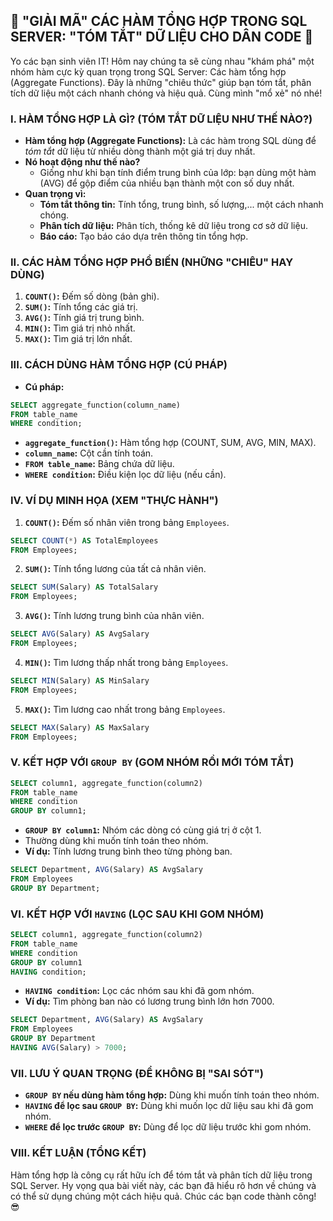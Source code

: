 ## **🚀 "GIẢI MÃ" CÁC HÀM TỔNG HỢP TRONG SQL SERVER: "TÓM TẮT" DỮ LIỆU CHO DÂN CODE 🚀**

Yo các bạn sinh viên IT! Hôm nay chúng ta sẽ cùng nhau "khám phá" một nhóm hàm cực kỳ quan trọng trong SQL Server: Các
hàm tổng hợp (Aggregate Functions). Đây là những "chiêu thức" giúp bạn tóm tắt, phân tích dữ liệu một cách nhanh chóng
và hiệu quả. Cùng mình "mổ xẻ" nó nhé!

### **I. HÀM TỔNG HỢP LÀ GÌ? (TÓM TẮT DỮ LIỆU NHƯ THẾ NÀO?)**

* **Hàm tổng hợp (Aggregate Functions):** Là các hàm trong SQL dùng để *tóm tắt* dữ liệu từ nhiều dòng thành một giá trị
  duy nhất.
* **Nó hoạt động như thế nào?**
    * Giống như khi bạn tính điểm trung bình của lớp: bạn dùng một hàm (AVG) để gộp điểm của nhiều bạn thành một con số
      duy nhất.
* **Quan trọng vì:**
    * **Tóm tắt thông tin:** Tính tổng, trung bình, số lượng,... một cách nhanh chóng.
    * **Phân tích dữ liệu:** Phân tích, thống kê dữ liệu trong cơ sở dữ liệu.
    * **Báo cáo:** Tạo báo cáo dựa trên thông tin tổng hợp.

### **II. CÁC HÀM TỔNG HỢP PHỔ BIẾN (NHỮNG "CHIÊU" HAY DÙNG)**

1. **`COUNT()`:** Đếm số dòng (bản ghi).
2. **`SUM()`:** Tính tổng các giá trị.
3. **`AVG()`:** Tính giá trị trung bình.
4. **`MIN()`:** Tìm giá trị nhỏ nhất.
5. **`MAX()`:** Tìm giá trị lớn nhất.

### **III. CÁCH DÙNG HÀM TỔNG HỢP (CÚ PHÁP)**

* **Cú pháp:**

```sql
SELECT aggregate_function(column_name)
FROM table_name
WHERE condition;
```

* **`aggregate_function()`:** Hàm tổng hợp (COUNT, SUM, AVG, MIN, MAX).
* **`column_name`:** Cột cần tính toán.
* **`FROM table_name`:** Bảng chứa dữ liệu.
* **`WHERE condition`:** Điều kiện lọc dữ liệu (nếu cần).

### **IV. VÍ DỤ MINH HỌA (XEM "THỰC HÀNH")**

1. **`COUNT()`:** Đếm số nhân viên trong bảng `Employees`.

```sql
SELECT COUNT(*) AS TotalEmployees
FROM Employees;
```

2. **`SUM()`:** Tính tổng lương của tất cả nhân viên.

```sql
SELECT SUM(Salary) AS TotalSalary
FROM Employees;
```

3. **`AVG()`:** Tính lương trung bình của nhân viên.

```sql
SELECT AVG(Salary) AS AvgSalary
FROM Employees;
```

4. **`MIN()`:** Tìm lương thấp nhất trong bảng `Employees`.

```sql
SELECT MIN(Salary) AS MinSalary
FROM Employees;
```

5. **`MAX()`:** Tìm lương cao nhất trong bảng `Employees`.

```sql
SELECT MAX(Salary) AS MaxSalary
FROM Employees;
```

### **V. KẾT HỢP VỚI `GROUP BY` (GOM NHÓM RỒI MỚI TÓM TẮT)**

```sql
SELECT column1, aggregate_function(column2)
FROM table_name
WHERE condition
GROUP BY column1;
```

* **`GROUP BY column1`:** Nhóm các dòng có cùng giá trị ở cột 1.
* Thường dùng khi muốn tính toán theo nhóm.
* **Ví dụ:** Tính lương trung bình theo từng phòng ban.

```sql
SELECT Department, AVG(Salary) AS AvgSalary
FROM Employees
GROUP BY Department;
```

### **VI. KẾT HỢP VỚI `HAVING` (LỌC SAU KHI GOM NHÓM)**

```sql
SELECT column1, aggregate_function(column2)
FROM table_name
WHERE condition
GROUP BY column1
HAVING condition;
```

* **`HAVING condition`:** Lọc các nhóm sau khi đã gom nhóm.
* **Ví dụ:** Tìm phòng ban nào có lương trung bình lớn hơn 7000.

```sql
SELECT Department, AVG(Salary) AS AvgSalary
FROM Employees
GROUP BY Department
HAVING AVG(Salary) > 7000;
```

### **VII. LƯU Ý QUAN TRỌNG (ĐỂ KHÔNG BỊ "SAI SÓT")**

* **`GROUP BY` nếu dùng hàm tổng hợp:** Dùng khi muốn tính toán theo nhóm.
* **`HAVING` để lọc sau `GROUP BY`:** Dùng khi muốn lọc dữ liệu sau khi đã gom nhóm.
* **`WHERE` để lọc trước `GROUP BY`:** Dùng để lọc dữ liệu trước khi gom nhóm.

### **VIII. KẾT LUẬN (TỔNG KẾT)**

Hàm tổng hợp là công cụ rất hữu ích để tóm tắt và phân tích dữ liệu trong SQL Server. Hy vọng qua bài viết này, các bạn
đã hiểu rõ hơn về chúng và có thể sử dụng chúng một cách hiệu quả. Chúc các bạn code thành công! 😎
